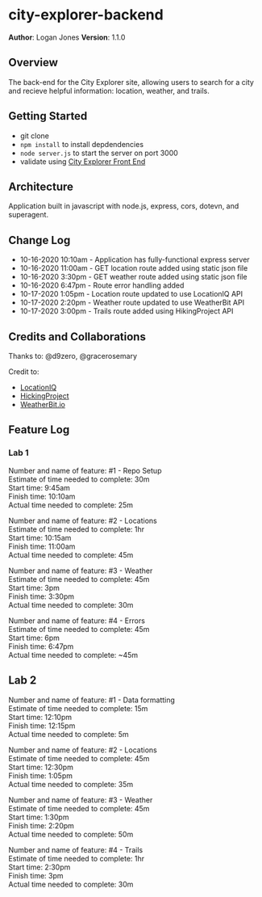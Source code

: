 # city-explorer-backend

**Author**: Logan Jones
**Version**: 1.1.0

## Overview

The back-end for the City Explorer site, allowing users to search for a city and recieve helpful information: location, weather, and trails.
<!-- Provide a high level overview of what this application is and why you are building it, beyond the fact that it's an assignment for this class. (i.e. What's your problem domain?) -->

## Getting Started

- git clone
- `npm install` to install depdendencies
- `node server.js` to start the server on port 3000
- validate using [City Explorer Front End](https://codefellows.github.io/code-301-guide/curriculum/city-explorer-app/front-end/)
<!-- What are the steps that a user must take in order to build this app on their own machine and get it running? -->

## Architecture
<!-- Provide a detailed description of the application design. What technologies (languages, libraries, etc) you're using, and any other relevant design information. -->
Application built in javascript with node.js, express, cors, dotevn, and superagent.

## Change Log

<!-- Use this area to document the iterative changes made to your application as each feature is successfully implemented. Use time stamps. Here's an examples:

01-01-2001 4:59pm - Application now has a fully-functional express server, with a GET route for the location resource.-->

- 10-16-2020 10:10am - Application has fully-functional express server
- 10-16-2020 11:00am - GET location route added using static json file
- 10-16-2020 3:30pm - GET weather route added using static json file
- 10-16-2020 6:47pm - Route error handling added
- 10-17-2020 1:05pm - Location route updated to use LocationIQ API
- 10-17-2020 2:20pm - Weather route updated to use WeatherBit API
- 10-17-2020 3:00pm - Trails route added using HikingProject API

## Credits and Collaborations
<!-- Give credit (and a link) to other people or resources that helped you build this application. -->

Thanks to: @d9zero, @gracerosemary

Credit to:

- [LocationIQ](https://locationiq.com/docs)
- [HickingProject](https://www.hikingproject.com/data)
- [WeatherBit.io](https://www.weatherbit.io/api)

## Feature Log

### Lab 1

Number and name of feature: #1 - Repo Setup  
Estimate of time needed to complete: 30m  
Start time: 9:45am  
Finish time: 10:10am  
Actual time needed to complete: 25m  

Number and name of feature: #2 - Locations  
Estimate of time needed to complete: 1hr  
Start time: 10:15am  
Finish time: 11:00am  
Actual time needed to complete: 45m  

Number and name of feature: #3 - Weather  
Estimate of time needed to complete: 45m  
Start time: 3pm  
Finish time: 3:30pm  
Actual time needed to complete: 30m  

Number and name of feature: #4 - Errors  
Estimate of time needed to complete: 45m  
Start time: 6pm  
Finish time: 6:47pm  
Actual time needed to complete: ~45m  

## Lab 2

Number and name of feature: #1 - Data formatting  
Estimate of time needed to complete: 15m  
Start time: 12:10pm  
Finish time: 12:15pm  
Actual time needed to complete: 5m  

Number and name of feature: #2 - Locations  
Estimate of time needed to complete: 45m  
Start time: 12:30pm  
Finish time: 1:05pm  
Actual time needed to complete: 35m  

Number and name of feature: #3 - Weather  
Estimate of time needed to complete: 45m  
Start time: 1:30pm  
Finish time: 2:20pm  
Actual time needed to complete: 50m  

Number and name of feature: #4 - Trails  
Estimate of time needed to complete: 1hr  
Start time: 2:30pm  
Finish time: 3pm  
Actual time needed to complete: 30m
